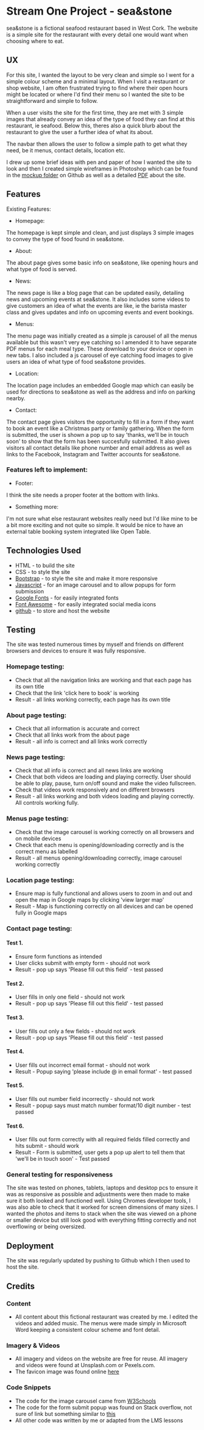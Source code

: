 # Stream One Project - sea&stone

sea&stone is a fictional seafood restaurant based in West Cork. The website is a simple site for the restaurant with every detail one would want when choosing where to eat. 

## UX

For this site, I wanted the layout to be very clean and simple so I went for a simple colour scheme and a minimal layout. When I visit a restaurant or shop website, I am often frustrated trying to find where their open hours might be located or where I'd find their menu so I wanted the site to be straightforward and simple to follow. 

When a user visits the site for the first time, they are met with 3 simple images that already convey an idea of the type of food they can find at this restaurant, ie seafood. Below this, theres also a quick blurb about the restaurant to give the user a further idea of what its about.

The navbar then allows the user to follow a simple path to get what they need, be it menus, contact details, location etc. 

I drew up some brief ideas with pen and paper of how I wanted the site to look and then I created simple wireframes in Photoshop which can be found in the [mockup folder](https://github.com/oheag2/projectone/tree/master/mockups) on Github as well as a detailed [PDF](https://github.com/oheag2/projectone/blob/master/mockups/seaandstonemockup.pdf) about the site. 

## Features

Existing Features:

- Homepage:

The homepage is kept simple and clean, and just displays 3 simple images to convey the type of food found in sea&stone.

- About:

The about page gives some basic info on sea&stone, like opening hours and what type of food is served. 

- News:

The news page is like a blog page that can be updated easily, detailing news and upcoming events at sea&stone. It also includes some videos to give customers an idea of what the events are like, ie the barista master class and gives updates and info on upcoming events and event bookings. 

- Menus:

The menu page was initially created as a simple js carousel of all the menus available but this wasn't very eye catching so I amended it to have separate PDF menus for each meal type. These download to your device or open in new tabs. I also included a js carousel of eye catching food images to give users an idea of what type of food sea&stone provides.   

- Location: 

The location page includes an embedded Google map which can easily be used for directions to sea&stone as well as the address and info on parking nearby.

- Contact:

The contact page gives visitors the opportunity to fill in a form if they want to book an event like a Christmas party or family gathering. When the form is submitted, the user is shown a pop up to say 'thanks, we'll be in touch soon' to show that the form has been succesfully submitted. It also gives visitors all contact details like phone number and email address as well as links to the Facebook, Instagram and Twitter accounts for sea&stone. 

### Features left to implement:

- Footer:

I think the site needs a proper footer at the bottom with links. 

- Something more:

I'm not sure what else restaurant websites really need but I'd like mine to be a bit more exciting and not quite so simple. It would be nice to have an external table booking system integrated like Open Table.

## Technologies Used

- HTML - to build the site
- CSS - to style the site
- [Bootstrap](https://getbootstrap.com/) - to style the site and make it more responsive
- [Javascript](https://www.javascript.com/) - for an image carousel and to allow popups for form submission
- [Google Fonts](https://fonts.google.com/) - for easily integrated fonts
- [Font Awesome](https://fontawesome.com/) - for easily integrated social media icons
- [github](https://github.com/) - to store and host the website

## Testing

The site was tested numerous times by myself and friends on different browsers and devices to ensure it was fully responsive. 

### Homepage testing:

- Check that all the navigation links are working and that each page has its own title
- Check that the link 'click here to book' is working
- Result - all links working correctly, each page has its own title

### About page testing:
- Check that all information is accurate and correct
- Check that all links work from the about page
- Result - all info is correct and all links work correctly

### News page testing:
- Check that all info is correct and all news links are working 
- Check that both videos are loading and playing correctly. User should be able to play, pause, turn on/off sound and make the video fullscreen. 
- Check that videos work responsively and on different browsers
- Result - all links working and both videos loading and playing correctly. All controls working fully. 

### Menus page testing: 
- Check that the image carousel is working correctly on all browsers and on mobile devices
- Check that each menu is opening/downloading correctly and is the correct menu as labelled
- Result - all menus opening/downloading correctly, image carousel working correctly

### Location page testing:
- Ensure map is fully functional and allows users to zoom in and out and open the map in Google maps by clicking 'view larger map'
- Result - Map is functioning correctly on all devices and can be opened fully in Google maps

### Contact page testing:

#### Test 1. 
- Ensure form functions as intended
- User clicks submit with empty form - should not work
- Result - pop up says 'Please fill out this field' - test passed

#### Test 2.
- User fills in only one field - should not work 
- Result - pop up says 'Please fill out this field' - test passed

#### Test 3. 
- User fills out only a few fields - should not work
- Result - pop up says 'Please fill out this field' - test passed

#### Test 4. 
- User fills out incorrect email format - should not work
- Result - Popup saying 'please include @ in email format' - test passed

#### Test 5. 
- User fills out number field incorrectly - should not work
- Result - popup says must match number format/10 digit number - test passed

#### Test 6. 
- User fills out form correctly with all required fields filled correctly and hits submit - should work
- Result - Form is submitted, user gets a pop up alert to tell them that 'we'll be in touch soon' - Test passed

### General testing for responsiveness

The site was tested on phones, tablets, laptops and desktop pcs to ensure it was as responsive as possible and adjustments were then made to make sure it both looked and functioned well. Using Chromes developer tools, I was also able to check that it worked for screen dimensions of many sizes. I wanted the photos and items to stack when the site was viewed on a phone or smaller device but still look good with everything fitting correctly and not overflowing or being oversized. 

## Deployment

The site was regularly updated by pushing to Github which I then used to host the site. 

## Credits

### Content
- All content about this fictional restaurant was created by me. I edited the videos and added music. The menus were made simply in Microsoft Word keeping a consistent colour scheme and font detail.

### Imagery & Videos

- All imagery and videos on the website are free for reuse. All imagery and videos were found at Unsplash.com or Pexels.com. 
- The favicon image was found online [here](http://www.iconarchive.com/show/ios7-icons-by-icons8/Animals-Crab-icon.html)

### Code Snippets

- The code for the image carousel came from [W3Schools](https://www.w3schools.com/w3css/w3css_slideshow.asp)
- The code for the form submit popup was found on Stack overflow, not sure of link but something similar to [this](https://stackoverflow.com/questions/5443568/javascript-windows-alert-with-redirect-function)
- All other code was written by me or adapted from the LMS lessons


